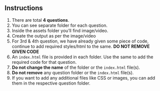 ## Instructions

1. There are total **4 questions**.
2. You can see separate folder for each question.
3. Inside the assets folder you’ll find image/video.
4. Create the output as per the image/video
5. For 3rd & 4th question, we have already given some piece of code, continue to add required styles/html to the same. **DO NOT REMOVE GIVEN CODE**
6. An `index.html` file is provided in each folder. Use the same to add the required code for that question.
7. **Do not change the name** of the folder or the `index.html` file(s).
8. **Do not remove** any question folder or the `index.html` file(s).
9. If you want to add any additional files like CSS or images, you can add them in the respective question folder.
